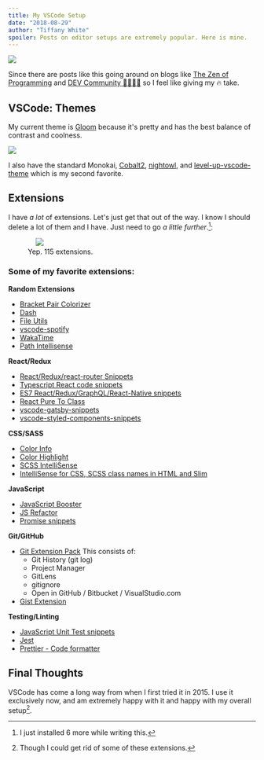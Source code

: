 ```yaml
---
title: My VSCode Setup
date: "2018-08-29"
author: "Tiffany White"
spoiler: Posts on editor setups are extremely popular. Here is mine.
---
```

![](https://res.cloudinary.com/twhiteblog/image/upload/v1535494228/Header%20Images/alexandru-acea-582050-unsplash.jpg)

Since there are posts like this going around on blogs like [The Zen of Programming](https://zen-of-programming.com/vs-code-setup) and [DEV Community 👩‍💻👨‍💻](https://dev.to/nickytonline/my-visual-studio-code-setup-2ima) so I feel like giving my 🔥 take.

## VSCode: Themes

My current theme is [Gloom](https://github.com/agirton/gloom) because it's pretty and has the best balance of contrast and coolness.

![](https://res.cloudinary.com/twhiteblog/image/upload/c_scale,w_2737/v1535424698/My%20VSCode%20Setup/Main%20Interface/Screenshot-2018-08-27_10-44-30_PM.png)

I also have the standard Monokai, [Cobalt2](https://github.com/wesbos/cobalt2/), [nightowl](https://github.com/sdras/night-owl-vscode-theme), and [level-up-vscode-theme](https://github.com/leveluptuts/level-up-vscode-theme) which is my second favorite.

## Extensions

I have *a lot* of extensions. Let's just get that out of the way. I know I should delete a lot of them and I have. Just need to go *a little further*.[^1]:

<figure>
    <img src="https://res.cloudinary.com/twhiteblog/image/upload/v1535578739/My%20VSCode%20Setup/Extensions/extensions_vscode.png" />
    <figcaption>
       Yep. 115 extensions.
    </figcaption>
</figure>

### Some of my favorite extensions:


**Random Extensions**
- [Bracket Pair Colorizer](https://marketplace.visualstudio.com/items?itemName=CoenraadS.bracket-pair-colorizer)
- [Dash](https://marketplace.visualstudio.com/items?itemName=deerawan.vscode-dash)
- [File Utils](https://marketplace.visualstudio.com/items?itemName=sleistner.vscode-fileutils)
- [vscode-spotify](https://marketplace.visualstudio.com/items?itemName=shyykoserhiy.vscode-spotify)
- [WakaTime](https://marketplace.visualstudio.com/items?itemName=WakaTime.vscode-wakatime)
- [Path Intellisense](https://marketplace.visualstudio.com/items?itemName=christian-kohler.path-intellisense)

**React/Redux**
- [React/Redux/react-router Snippets](https://marketplace.visualstudio.com/items?itemName=discountry.react-redux-react-router-snippets)
- [Typescript React code snippets](https://marketplace.visualstudio.com/items?itemName=infeng.vscode-react-typescript)
- [ES7 React/Redux/GraphQL/React-Native snippets](https://marketplace.visualstudio.com/items?itemName=dsznajder.es7-react-js-snippets)
- [React Pure To Class](https://marketplace.visualstudio.com/items?itemName=angryobject.react-pure-to-class-vscode)
- [vscode-gatsby-snippets](https://marketplace.visualstudio.com/items?itemName=nickytonline.vscode-gatsby-snippets)
- [vscode-styled-components-snippets](https://marketplace.visualstudio.com/items?itemName=lXSPandora.vscode-styled-components-snippets)

**CSS/SASS**
- [Color Info](https://marketplace.visualstudio.com/items?itemName=bierner.color-info)
- [Color Highlight](https://marketplace.visualstudio.com/items?itemName=naumovs.color-highlight)
- [SCSS IntelliSense](https://marketplace.visualstudio.com/items?itemName=mrmlnc.vscode-scss)
- [IntelliSense for CSS, SCSS class names in HTML and Slim](https://marketplace.visualstudio.com/items?itemName=gencer.html-slim-scss-css-class-completion)

**JavaScript**
- [JavaScript Booster](https://marketplace.visualstudio.com/items?itemName=sburg.vscode-javascript-booster)
- [JS Refactor](https://marketplace.visualstudio.com/items?itemName=cmstead.jsrefactor)
- [Promise snippets](https://marketplace.visualstudio.com/items?itemName=progre.promise-snippets)

**Git/GitHub**
- [Git Extension Pack](https://marketplace.visualstudio.com/items?itemName=donjayamanne.git-extension-pack)
  This consists of:
  -  Git History (git log)
  - Project Manager
  - GitLens
  - gitignore
  - Open in GitHub / Bitbucket / VisualStudio.com
- [Gist Extension](https://marketplace.visualstudio.com/items?itemName=kenhowardpdx.vscode-gist)

**Testing/Linting**
- [JavaScript Unit Test snippets](https://marketplace.visualstudio.com/items?itemName=iZDT.javascript-unit-test-snippet)
- [Jest](https://marketplace.visualstudio.com/items?itemName=Orta.vscode-jest)
- [Prettier - Code formatter](https://marketplace.visualstudio.com/items?itemName=esbenp.prettier-vscode)

## Final Thoughts

VSCode has come a long way from when I first tried it in 2015. I use it exclusively now, and am extremely happy with it and happy with my overall setup[^2].


[^1]: I just installed 6 more while writing this.
[^2]: Though I could get rid of some of these extensions.
